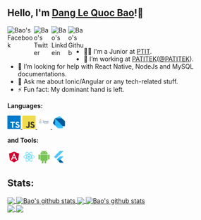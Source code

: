 ## Hello, I'm [Dang Le Quoc Bao](https://github.com/danglequocbao001)!👋

<a href="https://www.facebook.com/dagleqb03509/">
  <img align="left" alt="Bao's Facebook" width="60px" src="https://1000logos.net/wp-content/uploads/2021/04/Facebook-logo.png" />
</a>
<a href="https://twitter.com/baodang359">
  <img align="left" alt="Bao's Twitter" width="40px" src="https://raw.githubusercontent.com/anuraghazra/anuraghazra/master/assets/twitter.svg" />
</a>
<a href="https://www.linkedin.com/in/bao-dang-603807211/">
  <img align="left" alt="Bao's Linkdein" width="38px" src="https://cdn.icon-icons.com/icons2/2429/PNG/512/linkedin_logo_icon_147268.png" />
</a>
<a href="https://github.com/danglequocbao001">
  <img align="left" alt="Bao's Github" width="35px" src="https://github.githubassets.com/images/mona-loading-dark.gif" />
</a>

<br/>
<br/>

- 👨‍🎓 I'm a Junior at [PTIT](http://hcm.ptit.edu.vn/).
- 🔭 I’m working at [PATITEK](http://www.patitek.com/)([@PATITEK](https://github.com/PATITEK)).
- 🤔 I’m looking for help with React Native, NodeJs and MySQL documentations.
- 💬 Ask me about Ionic/Angular or any tech-related stuff.
- ⚡ Fun fact: My dominant hand is left.

**Languages:**  

<a href="https://github.com/microsoft/TypeScript">
  <code><img height="30" src="https://raw.githubusercontent.com/github/explore/80688e429a7d4ef2fca1e82350fe8e3517d3494d/topics/typescript/typescript.png"></code>
</a>
<a href="https://www.javascript.com">
  <code><img height="30" src="https://raw.githubusercontent.com/github/explore/80688e429a7d4ef2fca1e82350fe8e3517d3494d/topics/javascript/javascript.png"></code>
</a>
<a href="https://www.java.com">
  <code><img height="30" src="https://raw.githubusercontent.com/github/explore/80688e429a7d4ef2fca1e82350fe8e3517d3494d/topics/java/java.png"></code>
</a>
<a href="https://github.com/dartsim/dart">
  <code><img height="30" src="https://raw.githubusercontent.com/github/explore/80688e429a7d4ef2fca1e82350fe8e3517d3494d/topics/dart/dart.png"></code>
</a>


**and Tools:**

<code><img height="30" src="https://raw.githubusercontent.com/github/explore/80688e429a7d4ef2fca1e82350fe8e3517d3494d/topics/angular/angular.png"></code>
<code><img height="30" src="https://raw.githubusercontent.com/github/explore/80688e429a7d4ef2fca1e82350fe8e3517d3494d/topics/react-native/react-native.png"></code>
<code><img height="30" src="https://raw.githubusercontent.com/github/explore/80688e429a7d4ef2fca1e82350fe8e3517d3494d/topics/android/android.png"></code>
<code><img height="30" src="https://raw.githubusercontent.com/github/explore/80688e429a7d4ef2fca1e82350fe8e3517d3494d/topics/flutter/flutter.png"></code>

## Stats:

<a href="https://github.com/danglequocbao001">
  <img align="center" src="https://github-readme-stats.vercel.app/api/top-langs/?username=danglequocbao001&theme=tokyonight&hide_border=true&line_height=17&layout=compact" />
</a>
<a href="https://github.com/danglequocbao001">
 <img align="center" src="https://github-readme-stats.vercel.app/api?username=danglequocbao001&show_icons=true&theme=tokyonight&hide_border=true" alt="Bao's github stats"/>
</a>
<a href="https://github.com/danglequocbao001/Bessenger">
  <img align="center" src="https://github-readme-streak-stats.herokuapp.com/?user=danglequocbao001&theme=tokyonight" />
</a>
<a href="https://github-readme-stats.vercel.app/api/wakatime?username=danglequocbao001&theme=tokyonight&hide_border=true">
 <img align="center" src="https://github-readme-stats.vercel.app/api/wakatime?username=danglequocbao001&theme=tokyonight&hide_border=true" alt="Bao's github stats"/>
</a>

<div>
 <a href="https://github.com/danglequocbao001/CityGuide">
  <img align="center" src="https://github-readme-stats.vercel.app/api/pin/?username=danglequocbao001&repo=CityGuide&theme=tokyonight&hide_border=true" />
 </a>
 <a href="https://github.com/danglequocbao001/Bessenger">
  <img align="center" src="https://github-readme-stats.vercel.app/api/pin/?username=danglequocbao001&repo=Bessenger&theme=tokyonight&hide_border=true" />
  </a>
</div>
